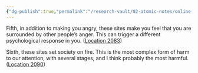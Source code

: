```yaml
---
{"dg-publish":true,"permalink":"/research-vault/02-atomic-notes/online-echo-chambers-of-anger-will-build-exponentially/"}
---
```


Fifth, in addition to making you angry, these sites make you feel that you are surrounded by other people’s anger. This can trigger a different psychological response in you. ([Location 2083](https://readwise.io/to_kindle?action=open&asin=B093G9TS91&location=2083))

Sixth, these sites set society on fire. This is the most complex form of harm to our attention, with several stages, and I think probably the most harmful. ([Location 2090](https://readwise.io/to_kindle?action=open&asin=B093G9TS91&location=2090))